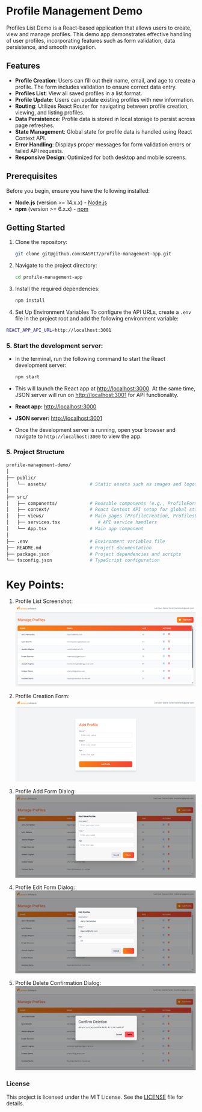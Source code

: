 # Profile Management Demo

Profiles List Demo is a React-based application that allows users to create, view and manage profiles. This demo app demonstrates effective handling of user profiles, incorporating features such as form validation, data persistence, and smooth navigation.

## Features

- **Profile Creation**: Users can fill out their name, email, and age to create a profile. The form includes validation to ensure correct data entry.
- **Profiles List**: View all saved profiles in a list format.
- **Profile Update**: Users can update existing profiles with new information.
- **Routing**: Utilizes React Router for navigating between profile creation, viewing, and listing profiles.
- **Data Persistence**: Profile data is stored in local storage to persist across page refreshes.
- **State Management**: Global state for profile data is handled using React Context API.
- **Error Handling**: Displays proper messages for form validation errors or failed API requests.
- **Responsive Design**: Optimized for both desktop and mobile screens.

## Prerequisites

Before you begin, ensure you have the following installed:

- **Node.js** (version >= 14.x.x) - [Node.js](https://nodejs.org/)
- **npm** (version >= 6.x.x) - [npm](https://www.npmjs.com/get-npm)

## Getting Started

1. Clone the repository:

   ```bash
   git clone git@github.com:KASMI7/profile-management-app.git
   ```

2. Navigate to the project directory:

   ```bash
   cd profile-management-app
   ```

3. Install the required dependencies:

   ```bash
   npm install
   ```

4. Set Up Environment Variables
   To configure the API URLs, create a `.env` file in the project root and add the following environment variable:

```bash
REACT_APP_API_URL=http://localhost:3001
```

### 5. Start the development server:

- In the terminal, run the following command to start the React development server:

  ```bash
  npm start
  ```

- This will launch the React app at [http://localhost:3000](http://localhost:3000). At the same time, JSON server will run on [http://localhost:3001](http://localhost:3001) for API functionality.

- **React app:** [http://localhost:3000](http://localhost:3000)
- **JSON server:** [http://localhost:3001](http://localhost:3001)

- Once the development server is running, open your browser and navigate to `http://localhost:3000` to view the app.

### 5. Project Structure

```bash
profile-management-demo/
│
├── public/
│   └── assets/                # Static assets such as images and logos
│
├── src/
│   ├── components/            # Reusable components (e.g., ProfileForm, ProfileList)
│   ├── context/               # React Context API setup for global state management
│   ├── views/                 # Main pages (ProfileCreation, ProfilesList)
│   ├── services.tsx              # API service handlers
│   └── App.tsx                # Main app component
│
├── .env                       # Environment variables file
├── README.md                  # Project documentation
├── package.json               # Project dependencies and scripts
└── tsconfig.json              # TypeScript configuration
```

# Key Points:

1. Profile List Screenshot:
   ![Profile List](public/assets/profile-screen.png)

2. Profile Creation Form:
   ![Profile Creation Form](public/assets/profile-form.png)

3. Profile Add Form Dialog:
   ![Profile Add Form Dialog](public/assets/profile-add.png)

4. Profile Edit Form Dialog:
   ![Profile Edit Form Dialog](public/assets/profile-edit.png)

5. Profile Delete Confirmation Dialog:
   ![Profile Delete Confirmation Dialog](public/assets/delete-profile-confirmation.png)


### License

This project is licensed under the MIT License. See the [LICENSE](LICENSE) file for details.
